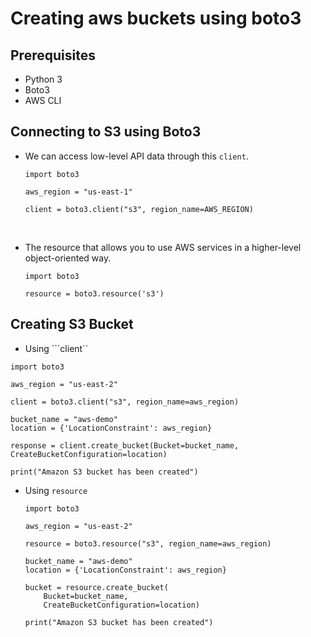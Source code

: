# Creating aws buckets using  boto3

## Prerequisites

- Python 3
- Boto3
- AWS CLI

## Connecting to S3 using Boto3

- We can access low-level API data through this ``client``.

  ```
  import boto3

  aws_region = "us-east-1"

  client = boto3.client("s3", region_name=AWS_REGION)
  ```

  ​


- The resource that allows you to use AWS services in a higher-level object-oriented way. 

  ```
  import boto3

  resource = boto3.resource('s3')
  ```

## Creating S3 Bucket

- Using ```client``

```
import boto3

aws_region = "us-east-2"

client = boto3.client("s3", region_name=aws_region)

bucket_name = "aws-demo"
location = {'LocationConstraint': aws_region}

response = client.create_bucket(Bucket=bucket_name, CreateBucketConfiguration=location)

print("Amazon S3 bucket has been created")
```

- Using ``resource``

  ```
  import boto3

  aws_region = "us-east-2"

  resource = boto3.resource("s3", region_name=aws_region)

  bucket_name = "aws-demo"
  location = {'LocationConstraint': aws_region}

  bucket = resource.create_bucket(
      Bucket=bucket_name,
      CreateBucketConfiguration=location)

  print("Amazon S3 bucket has been created")
  ```

  ​


